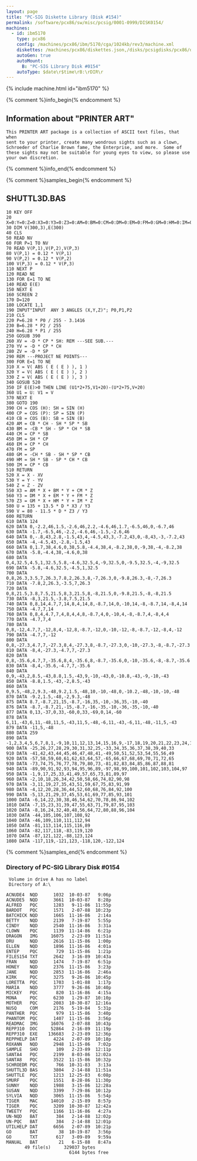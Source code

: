 ```yaml
---
layout: page
title: "PC-SIG Diskette Library (Disk #154)"
permalink: /software/pcx86/sw/misc/pcsig/0001-0999/DISK0154/
machines:
  - id: ibm5170
    type: pcx86
    config: /machines/pcx86/ibm/5170/cga/1024kb/rev3/machine.xml
    diskettes: /machines/pcx86/diskettes.json,/disks/pcsigdisks/pcx86/diskettes.json
    autoGen: true
    autoMount:
      B: "PC-SIG Library Disk #0154"
    autoType: $date\r$time\rB:\rDIR\r
---
```


{% include machine.html id="ibm5170" %}

{% comment %}info_begin{% endcomment %}

## Information about "PRINTER ART"

    This PRINTER ART package is a collection of ASCII text files, that when
    sent to your printer, create many wondrous sights such as a clown,
    Schroeder of Charlie Brown fame, the Enterprise, and more.  Some of
    these sights may not be suitable for young eyes to view, so please use
    your own discretion.
{% comment %}info_end{% endcomment %}

{% comment %}samples_begin{% endcomment %}

## SHUTTL3D.BAS

```bas
10 KEY OFF
20 X=0:Y=0:Z=0:X3=0:Y3=0:Z3=0:AM=0:BM=0:CM=0:DM=0:EM=0:FM=0:GM=0:HM=0:IM=0:D=0:P=0:B=0:H=0:U=0:V=0:U1=0:V1=0
30 DIM V(300,3),E(300)
40 CLS
50 READ NV
60 FOR P=1 TO NV
70 READ V(P,1),V(P,2),V(P,3)
80 V(P,1) = 0.12 * V(P,1)
90 V(P,2) = 0.12 * V(P,2)
100 V(P,3) = 0.12 * V(P,3)
110 NEXT P
120 READ NE
130 FOR E=1 TO NE
140 READ E(E)
150 NEXT E
160 SCREEN 2
170 D=120
180 LOCATE 1,1
190 INPUT"INPUT  ANY 3 ANGLES (X,Y,Z)"; P0,P1,P2
210 CLS
220 P=6.28 * P0 / 255 - 3.1416
230 B=6.28 * P2 / 255
240 H=6.28 * P1 / 255
250 GOSUB 390
260 XV = -D * CP * SH: REM ---SEE SUB.---
270 YV = -D * CP * CH
280 ZV = -D * SP
290 REM ---PROJECT NE POINTS---
300 FOR E=1 TO NE
310 X = V( ABS ( E ( E ) ), 1 )
320 Y = V( ABS ( E ( E ) ), 2 )
330 Z = V( ABS ( E ( E ) ), 3 )
340 GOSUB 520
350 IF E(E)>0 THEN LINE (U1*2+75,V1+20)-(U*2+75,V+20)
360 U1 = U: V1 = V
370 NEXT E
380 GOTO 190
390 CH = COS (H): SH = SIN (H)
400 CP = COS (P): SP = SIN (P)
410 CB = COS (B): SB = SIN (B)
420 AM = CB * CH - SH * SP * SB
430 BM = -CB * SH - SP * CH * SB
440 CM = CP * SB
450 DM = SH * CP
460 EM = CP * CH
470 FM = SP
480 GM = -CH * SB - SH * SP * CB
490 HM = SH * SB - SP * CH * CB
500 IM = CP * CB
510 RETURN
520 X = X - XV
530 Y = Y - YV
540 Z = Z - ZV
550 X3 = AM * X + BM * Y + CM * Z
560 Y3 = DM * X + EM * Y + FM * Z
570 Z3 = GM * X + HM * Y + IM * Z
580 U = 135 + 13.5 * D * X3 / Y3
590 V = 80 - 11.5 * D * Z3 / Y3
600 RETURN
610 DATA 124
620 DATA 0,-2.2,46,1.5,-2.6,46,2.2,-4.6,46,1.7,-6.5,46,0,-6.7,46
630 DATA -1.7,-6.5,46,-2.2,-4.6,46,-1.5,-2.6,46
640 DATA 0,-.8,43,2.8,-1.5,43,4,-4.5,43,3,-7.2,43,0,-8,43,-3,-7.2,43
650 DATA -4,-4.5,43,-2.8,-1.5,43
660 DATA 0,1.7,38,4.6,0,38,5.8,-4.4,38,4,-8.2,38,0,-9,38,-4,-8.2,38
670 DATA -5.8,-4.4,38,-4.6,0,38
680 DATA 0,4,32.5,4.5,1,32.5,5.8,-4.6,32.5,4,-9,32.5,0,-9.5,32.5,-4,-9,32.5
690 DATA -5.8,-4.6,32.5,-4.5,1,32.5
700 DATA 0,8,26.3,3.5,7,26.3,7.8,2,26.3,8,-7,26.3,0,-9.8,26.3,-8,-7,26.3
710 DATA -7.8,2,26.3,-3.5,7,26.3
720 DATA 0,8,21.5,3.8,7.5,21.5,8,3,21.5,8,-8,21.5,0,-9.8,21.5,-8,-8,21.5
730 DATA -8,3,21.5,-3.8,7.5,21.5
740 DATA 0,8,14,4.7,7,14,8,4,14,8,-8.7,14,0,-10,14,-8,-8.7,14,-8,4,14
750 DATA -4.7,7,14
760 DATA 0,8,4,4.7,7,4,8,4,4,8,-8.7,4,0,-10,4,-8,-8.7,4,-8,4,4
770 DATA -4.7,7,4
780 DATA 0,8,-12,4.7,7,-12,8,4,-12,8,-8.7,-12,0,-10,-12,-8,-8.7,-12,-8,4,-12
790 DATA -4.7,7,-12
800 DATA 0,8,-27.3,4.7,7,-27.3,8,4,-27.3,8,-8.7,-27.3,0,-10,-27.3,-8,-8.7,-27.3
810 DATA -8,4,-27.3,-4.7,7,-27.3
820 DATA 0,8,-35.6,4.7,7,-35.6,8,4,-35.6,8,-8.7,-35.6,0,-10,-35.6,-8,-8.7,-35.6
830 DATA -8,4,-35.6,-4.7,7,-35.6
840 DATA 0,9,-43,2,8.5,-43,8.8,1.5,-43,9,-10,-43,0,-10.8,-43,-9,-10,-43
850 DATA -8.8,1.5,-43,-2,8.5,-43
860 DATA 0,9.5,-48,2,9.3,-48,9.2,1.5,-48,10,-10,-48,0,-10.2,-48,-10,-10,-48
870 DATA -9.2,1.5,-48,-2,9.3,-48
875 DATA 8.7,-8.7,21,15,-8.7,-16,35,-10,-36,35,-10,-40
876 DATA -8.7,-8.7,21,-15,-8.7,-16,-35,-10,-36,-35,-10,-40
877 DATA 0,13,-37,0,33,-60,0,33,-69,0,14,-60
878 DATA 6,11,-43,6,11,-48,11,5,-43,11,5,-48,-6,11,-43,-6,11,-48,-11,5,-43
879 DATA -11,5,-48
880 DATA 259
890 DATA -1,2,3,4,5,6,7,8,1,-9,10,11,12,13,14,15,16,9,-17,18,19,20,21,22,23,24,17
900 DATA -25,26,27,28,29,30,31,32,25,-33,34,35,36,37,38,39,40,33
910 DATA -41,42,43,44,45,46,47,48,41,-49,50,51,52,53,54,55,56,49
920 DATA -57,58,59,60,61,62,63,64,57,-65,66,67,68,69,70,71,72,65
930 DATA -73,74,75,76,77,78,79,80,73,-81,82,83,84,85,86,87,88,81
940 DATA -89,90,91,92,93,94,95,96,89,-97,98,99,100,101,102,103,104,97
950 DATA -1,9,17,25,33,41,49,57,65,73,81,89,97
960 DATA -2,10,18,26,34,42,50,58,66,74,82,90,98
970 DATA -3,11,19,27,35,43,51,59,67,75,83,91,99
980 DATA -4,12,20,28,36,44,52,60,68,76,84,92,100
990 DATA -5,13,21,29,37,45,53,61,69,77,85,93,101
1000 DATA -6,14,22,30,38,46,54,62,70,78,86,94,102
1010 DATA -7,15,23,31,39,47,55,63,71,79,87,95,103
1020 DATA -8,16,24,32,40,48,56,64,72,80,88,96,104
1030 DATA -44,105,106,107,108,92
1040 DATA -46,109,110,111,112,94
1050 DATA -81,113,114,115,116,89
1060 DATA -82,117,118,-83,119,120
1070 DATA -87,121,122,-88,123,124
1080 DATA -117,119,-121,123,-118,120,-122,124
```

{% comment %}samples_end{% endcomment %}

### Directory of PC-SIG Library Disk #0154

     Volume in drive A has no label
     Directory of A:\

    ACNUDE4  NQD      1032  10-03-87   9:06p
    ACNUDE5  NQD      3661  10-03-87   8:28p
    ALFRED   PQC      1283   9-11-86  11:55p
    BARDOT   PQC      1571   2-07-88  10:23p
    BATCHICK NQD      1665  11-16-86   2:14a
    BETTY    NQD      2139   7-19-87   5:55p
    CINDY    NQD      2540  11-16-86   3:31a
    CLOWN    PQC      1139  11-14-86   6:21p
    DRAGON   IMG     16075   2-23-89  11:51a
    DRU      NQD      2616  11-15-86   1:00p
    ELLEN    NQD      1896  11-16-86   4:01a
    ENTEP    PQC       729  11-15-86   1:21p
    FILES154 TXT      2642   3-16-89  10:43a
    FRAN     NQD      1474   7-19-87   6:51p
    HONEY    NQD      2376  11-15-86   3:23p
    JANE     NQD      2853  11-16-86   2:46a
    KIRK     PQC      3275   9-26-86  10:45p
    LORETTA  PQC      1703   1-01-88   1:17p
    MARIA    NQD      3777   9-26-86  10:40p
    MICKEY   PQC       820  11-16-86   4:15a
    MONA     PQC      6230   1-29-87  10:10p
    MOTHER   PQC      2083  10-30-87  12:16a
    NUSQ     COM      2176   5-19-84   5:31p
    PANTHER  PQC       979  11-15-86   3:40p
    PHANTOM  PQC      1407  11-15-86   3:56p
    READMAC  IMG     16076   2-07-88  10:43p
    REPP310  DOC     52864   2-16-89  11:19p
    REPP310  EXE    136683   2-23-89  12:36p
    REPPHELP DAT      4224   2-07-89  10:18p
    ROXANN   NQD      2948  11-15-86   7:02p
    SAMPLE   SHO       109   2-23-89  12:11p
    SANTA4   PQC      2199   8-03-86  12:02a
    SANTA8   PQC      3522  11-15-86  10:32p
    SCHROEDR PQC       766  10-31-83   3:13a
    SHUTTL3D BAS      3804   2-14-88  11:51a
    SHUTTLE  PQC      1213  12-25-83   6:08p
    SMURF    PQC      1551   8-28-86  11:30p
    SUNNY    NQD      1988   3-15-86  12:28a
    SUSAN    NQD      3399   7-29-86  10:12p
    SYLVIA   NQD      3065  11-15-86   5:54p
    TIGER    MAC     14010   2-15-89   8:57p
    TIGER    PQC      3209  10-30-87  12:42a
    TWEETY   PQC      1166  11-16-86   4:27a
    UN-NQD   BAT       384   2-14-88  12:02p
    UN-PQC   BAT       384   2-14-88  12:01p
    UTILHELP DAT      6656   2-07-89  10:21p
    GO       BAT        38  10-19-87   3:56p
    GO       TXT       617   3-09-89   9:59a
    MANUAL   BAT        21   6-15-88   8:47a
           49 file(s)     329037 bytes
                            6144 bytes free
